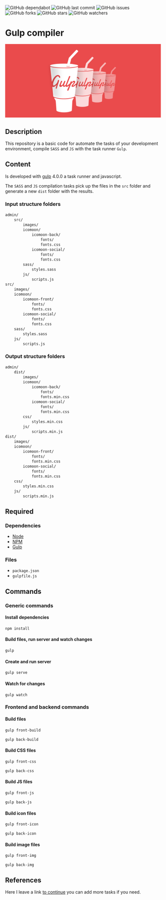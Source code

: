 ![GitHub dependabot](https://img.shields.io/badge/dependabot-enabled-025e8c?logo=Dependabot)
![GitHub last commit](https://img.shields.io/github/last-commit/beatrizsmerino/gulp-compiler)
![GitHub issues](https://img.shields.io/github/issues/beatrizsmerino/gulp-compiler)
![GitHub forks](https://img.shields.io/github/forks/beatrizsmerino/gulp-compiler)
![GitHub stars](https://img.shields.io/github/stars/beatrizsmerino/gulp-compiler)
![GitHub watchers](https://img.shields.io/github/watchers/beatrizsmerino/gulp-compiler)

# Gulp compiler

![Image of Gulp Compiler](README/images/gulp-logo.png)

## Description

This repository is a basic code for automate the tasks of your development environment, compile `SASS` and `JS` with the task runner `Gulp`.

## Content

Is developed with [gulp](https://gulpjs.com/) 4.0.0 a task runner and javascript.

The `SASS` and `JS` compilation tasks pick up the files in the `src` folder and generate a new `dist` folder with the results.

### Input structure folders

```shell
admin/
    src/
        images/
        icomoon/
            icomoon-back/
                fonts/
                fonts.css
            icomoon-social/
                fonts/
                fonts.css
        sass/
            styles.sass
        js/
            scripts.js
src/
    images/
    icomoon/
        icomoon-front/
            fonts/
            fonts.css
        icomoon-social/
            fonts/
            fonts.css
    sass/
        styles.sass
    js/
        scripts.js
```

### Output structure folders

```shell
admin/
    dist/
        images/
        icomoon/
            icomoon-back/
                fonts/
                fonts.min.css
            icomoon-social/
                fonts/
                fonts.min.css
        css/
            styles.min.css
        js/
            scripts.min.js
dist/
    images/
    icomoon/
        icomoon-front/
            fonts/
            fonts.min.css
        icomoon-social/
            fonts/
            fonts.min.css
    css/
        styles.min.css
    js/
        scripts.min.js
```

## Required

### Dependencies

- [Node](https://nodejs.org/es/)
- [NPM](https://docs.npmjs.com/)
- [Gulp](https://gulpjs.com/)

### Files

- `package.json`
- `gulpfile.js`

## Commands

### Generic commands

#### Install dependencies

```shell
npm install
```

#### Build files, run server and watch changes

```shell
gulp
```

#### Create and run server

```shell
gulp serve
```

#### Watch for changes

```shell
gulp watch
```

### Frontend and backend commands

#### Build files

```shell
gulp front-build
```

```shell
gulp back-build
```

#### Build CSS files

```shell
gulp front-css
```

```shell
gulp back-css
```

#### Build JS files

```shell
gulp front-js
```

```shell
gulp back-js
```

#### Build icon files

```shell
gulp front-icon
```

```shell
gulp back-icon
```

#### Build image files

```shell
gulp front-img
```

```shell
gulp back-img
```

## References

Here I leave a link [to continue](https://gulpjs.com/docs/en/getting-started/quick-start) you can add more tasks if you need.
